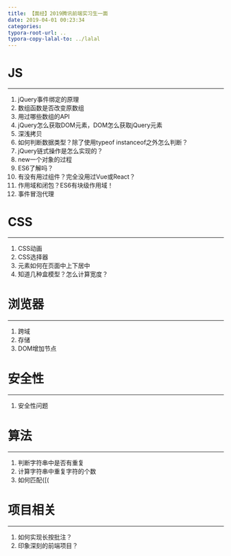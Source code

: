 ```yaml
---
title: 【面经】2019腾讯前端实习生一面
date: 2019-04-01 00:23:34
categories:
typora-root-url: ..
typora-copy-lalal-to: ../lalal
---
```


# JS
---
1. jQuery事件绑定的原理
2. 数组函数是否改变原数组
3. 用过哪些数组的API
4. jQuery怎么获取DOM元素，DOM怎么获取jQuery元素
5. 深浅拷贝
6. 如何判断数据类型？除了使用typeof instanceof之外怎么判断？
7. jQuery链式操作是怎么实现的？
8. new一个对象的过程 
9. ES6了解吗？
10. 有没有用过组件？完全没用过Vue或React？
11. 作用域和闭包？ES6有块级作用域！
12. 事件冒泡代理

# CSS
---
1. CSS动画
2. CSS选择器
3. 元素如何在页面中上下居中
4. 知道几种盒模型？怎么计算宽度？

# 浏览器
---
1. 跨域
2. 存储
3. DOM增加节点


# 安全性
---
1. 安全性问题

# 算法
---
1. 判断字符串中是否有重复 
2. 计算字符串中重复字符的个数
3. 如何匹配{[(  

# 项目相关
---
1. 如何实现长按批注？
2. 印象深刻的前端项目？
